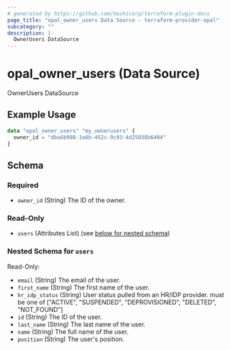 ```yaml
---
# generated by https://github.com/hashicorp/terraform-plugin-docs
page_title: "opal_owner_users Data Source - terraform-provider-opal"
subcategory: ""
description: |-
  OwnerUsers DataSource
---
```


# opal_owner_users (Data Source)

OwnerUsers DataSource

## Example Usage

```terraform
data "opal_owner_users" "my_ownerusers" {
  owner_id = "dba6b988-1a6b-452c-9c93-4d25038b6404"
}
```

<!-- schema generated by tfplugindocs -->
## Schema

### Required

- `owner_id` (String) The ID of the owner.

### Read-Only

- `users` (Attributes List) (see [below for nested schema](#nestedatt--users))

<a id="nestedatt--users"></a>
### Nested Schema for `users`

Read-Only:

- `email` (String) The email of the user.
- `first_name` (String) The first name of the user.
- `hr_idp_status` (String) User status pulled from an HR/IDP provider. must be one of ["ACTIVE", "SUSPENDED", "DEPROVISIONED", "DELETED", "NOT_FOUND"]
- `id` (String) The ID of the user.
- `last_name` (String) The last name of the user.
- `name` (String) The full name of the user.
- `position` (String) The user's position.


